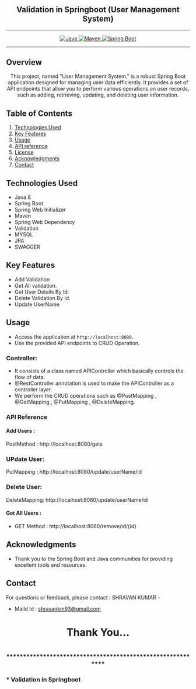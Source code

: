 # <h2 align = "center"> Validation in Springboot (User Management System) </h2>
___ 
<p align="center">
<a href="Java url">
    <img alt="Java" src="https://img.shields.io/badge/Java->=8-darkblue.svg" />
</a>
<a href="Maven url" >
    <img alt="Maven" src="https://img.shields.io/badge/maven-3.1.3-brightgreen.svg" />
</a>
<a href="Spring Boot url" >
    <img alt="Spring Boot" src="https://img.shields.io/badge/Spring Boot-3.0.6-brightgreen.svg" />
</a>
</p>

---

<p align="left">

<!-- Project Description -->
## Overview
<p align="center">This project, named "User Management System," is a robust Spring Boot application designed for managing user data efficiently. It provides a set of API endpoints that allow you to perform various operations on user records, such as adding, retrieving, updating, and deleting user information. 
</p>

<!-- Table of Contents -->
## Table of Contents
1. [Technologies Used](#technologies-used)
2. [Key Features](#key-features)
3. [Usage](#usage)
4. [API reference](#api-reference)
5. [License](#license)
6. [Acknowledgments](#acknowledgments)
7. [Contact](#contact)

<!-- Technologies Used -->
## Technologies Used
- Java 8
- Spring Boot
- Spring Web Initializer
- Maven
- Spring Web Dependency
- Validation
- MYSQL
- JPA
- SWAGGER



<!-- Key Features -->
## Key Features
- Add Validation
- Get All validation.
- Get User Details By Id.
- Delete Validation By Id.
- Update UserName

<!-- Usage -->
## Usage
- Access the application at `http://localhost:8080`.
- Use the provided API endpoints to CRUD Operation.

### Controller:
- It consists of a class named APIController which basically controls the flow of data.
- @RestController annotation is used to make the APIController as a controller layer.
- We perform the CRUD operations such as @PostMapping , @GetMapping , @PutMapping , @DeleteMapping.

### API Reference

#### Add Users :
PostMethod :  http://localhost:8080/gets
### UPdate User:
PutMapping : http://localhost:8080/update/userName/id

### Delete User:
DeleteMapping: http://localhost:8080/update/userName/id


#### Get All Users :
 - GET Method : http://localhost:8080/remove/id/{id}

 

 <!-- Acknowledgments -->
## Acknowledgments
- Thank you to the Spring Boot and Java communities for providing excellent tools and resources.

<!-- Contact -->
## Contact
For questions or feedback, please contact : SHRAVAN KUMAR   -
- Maild Id : shravankm93@gmail.com

<h1 align="center">Thank You...<h1>
<h3 align = "center"> ***********************************************************<h3>
*  Validation in Springboot
